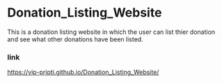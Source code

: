 # Donation_Listing_Website
This is a donation listing website in which the user can list thier donation and see what other donations have been listed.

### link
https://vip-prjpti.github.io/Donation_Listing_Website/

